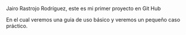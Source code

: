 Jairo Rastrojo Rodríguez, este es mi primer proyecto en Git Hub

En el cual veremos una guia de uso básico y veremos un pequeño caso práctico.